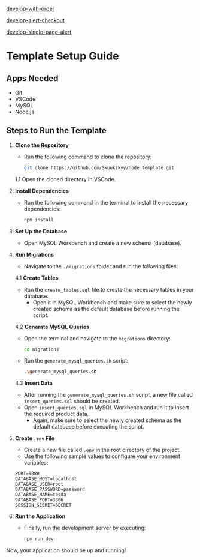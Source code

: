 [develop-with-order](https://github.com/Skuukzkyy/node_template/tree/develop-with-order)

[develop-alert-checkout](https://github.com/Skuukzkyy/node_template/tree/develop-alert-checkout)

[develop-single-page-alert](https://github.com/Skuukzkyy/node_template/tree/develop-single-page-alert)


# Template Setup Guide

## Apps Needed

- Git
- VSCode
- MySQL
- Node.js

## Steps to Run the Template

1. **Clone the Repository**
    - Run the following command to clone the repository:
      ```bash
      git clone https://github.com/Skuukzkyy/node_template.git
      ```
    1.1 Open the cloned directory in VSCode.

2. **Install Dependencies**
    - Run the following command in the terminal to install the necessary dependencies:
      ```bash
      npm install
      ```

3. **Set Up the Database**
    - Open MySQL Workbench and create a new schema (database).

4. **Run Migrations**
    - Navigate to the `./migrations` folder and run the following files:
    
    4.1 **Create Tables**
    - Run the `create_tables.sql` file to create the necessary tables in your database.
      - Open it in MySQL Workbench and make sure to select the newly created schema as the default database before running the script.

    4.2 **Generate MySQL Queries**
    - Open the terminal and navigate to the `migrations` directory:
      ```bash
      cd migrations
      ```
    - Run the `generate_mysql_queries.sh` script:
      ```bash
      .\generate_mysql_queries.sh
      ```

    4.3 **Insert Data**
    - After running the `generate_mysql_queries.sh` script, a new file called `insert_queries.sql` should be created.
    - Open `insert_queries.sql` in MySQL Workbench and run it to insert the required product data.
      - Again, make sure to select the newly created schema as the default database before executing the script.

5. **Create `.env` File**
    - Create a new file called `.env` in the root directory of the project.
    - Use the following sample values to configure your environment variables:

    ```dotenv
    PORT=8080
    DATABASE_HOST=localhost
    DATABASE_USER=root
    DATABASE_PASSWORD=password
    DATABASE_NAME=tesda
    DATABASE_PORT=3306
    SESSION_SECRET=SECRET
    ```

6. **Run the Application**
    - Finally, run the development server by executing:
      ```bash
      npm run dev
      ```

Now, your application should be up and running!
